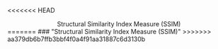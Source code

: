<<<<<<< HEAD
<center>Structural Similarity Index Measure (SSIM)</center>
=======
### "Structural Similarity Index Measure (SSIM)"
>>>>>>> aa379db6b7ffb3bbf4f0a4f91aa31887c6d3130b
